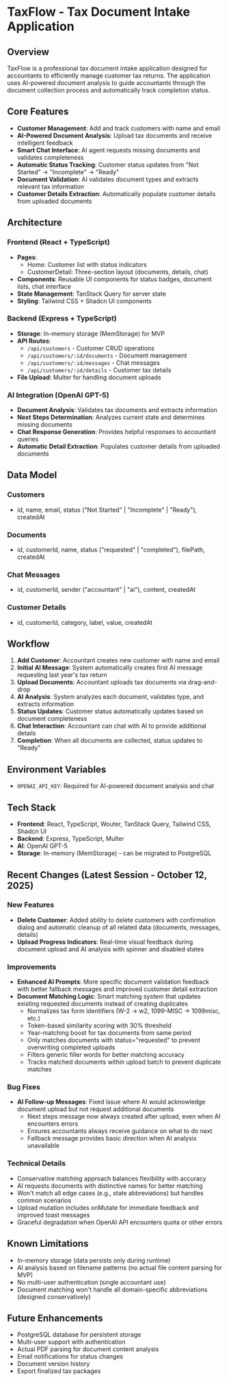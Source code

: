 # TaxFlow - Tax Document Intake Application

## Overview
TaxFlow is a professional tax document intake application designed for accountants to efficiently manage customer tax returns. The application uses AI-powered document analysis to guide accountants through the document collection process and automatically track completion status.

## Core Features
- **Customer Management**: Add and track customers with name and email
- **AI-Powered Document Analysis**: Upload tax documents and receive intelligent feedback
- **Smart Chat Interface**: AI agent requests missing documents and validates completeness
- **Automatic Status Tracking**: Customer status updates from "Not Started" → "Incomplete" → "Ready"
- **Document Validation**: AI validates document types and extracts relevant tax information
- **Customer Details Extraction**: Automatically populate customer details from uploaded documents

## Architecture

### Frontend (React + TypeScript)
- **Pages**: 
  - Home: Customer list with status indicators
  - CustomerDetail: Three-section layout (documents, details, chat)
- **Components**: Reusable UI components for status badges, document lists, chat interface
- **State Management**: TanStack Query for server state
- **Styling**: Tailwind CSS + Shadcn UI components

### Backend (Express + TypeScript)
- **Storage**: In-memory storage (MemStorage) for MVP
- **API Routes**:
  - `/api/customers` - Customer CRUD operations
  - `/api/customers/:id/documents` - Document management
  - `/api/customers/:id/messages` - Chat messages
  - `/api/customers/:id/details` - Customer tax details
- **File Upload**: Multer for handling document uploads

### AI Integration (OpenAI GPT-5)
- **Document Analysis**: Validates tax documents and extracts information
- **Next Steps Determination**: Analyzes current state and determines missing documents
- **Chat Response Generation**: Provides helpful responses to accountant queries
- **Automatic Detail Extraction**: Populates customer details from uploaded documents

## Data Model

### Customers
- id, name, email, status ("Not Started" | "Incomplete" | "Ready"), createdAt

### Documents
- id, customerId, name, status ("requested" | "completed"), filePath, createdAt

### Chat Messages
- id, customerId, sender ("accountant" | "ai"), content, createdAt

### Customer Details
- id, customerId, category, label, value, createdAt

## Workflow

1. **Add Customer**: Accountant creates new customer with name and email
2. **Initial AI Message**: System automatically creates first AI message requesting last year's tax return
3. **Upload Documents**: Accountant uploads tax documents via drag-and-drop
4. **AI Analysis**: System analyzes each document, validates type, and extracts information
5. **Status Updates**: Customer status automatically updates based on document completeness
6. **Chat Interaction**: Accountant can chat with AI to provide additional details
7. **Completion**: When all documents are collected, status updates to "Ready"

## Environment Variables
- `OPENAI_API_KEY`: Required for AI-powered document analysis and chat

## Tech Stack
- **Frontend**: React, TypeScript, Wouter, TanStack Query, Tailwind CSS, Shadcn UI
- **Backend**: Express, TypeScript, Multer
- **AI**: OpenAI GPT-5
- **Storage**: In-memory (MemStorage) - can be migrated to PostgreSQL

## Recent Changes (Latest Session - October 12, 2025)

### New Features
- **Delete Customer**: Added ability to delete customers with confirmation dialog and automatic cleanup of all related data (documents, messages, details)
- **Upload Progress Indicators**: Real-time visual feedback during document upload and AI analysis with spinner and disabled states

### Improvements
- **Enhanced AI Prompts**: More specific document validation feedback with better fallback messages and improved customer detail extraction
- **Document Matching Logic**: Smart matching system that updates existing requested documents instead of creating duplicates
  - Normalizes tax form identifiers (W-2 → w2, 1099-MISC → 1099misc, etc.)
  - Token-based similarity scoring with 30% threshold
  - Year-matching boost for tax documents from same period
  - Only matches documents with status="requested" to prevent overwriting completed uploads
  - Filters generic filler words for better matching accuracy
  - Tracks matched documents within upload batch to prevent duplicate matches

### Bug Fixes
- **AI Follow-up Messages**: Fixed issue where AI would acknowledge document upload but not request additional documents
  - Next steps message now always created after upload, even when AI encounters errors
  - Ensures accountants always receive guidance on what to do next
  - Fallback message provides basic direction when AI analysis unavailable

### Technical Details
- Conservative matching approach balances flexibility with accuracy
- AI requests documents with distinctive names for better matching
- Won't match all edge cases (e.g., state abbreviations) but handles common scenarios
- Upload mutation includes onMutate for immediate feedback and improved toast messages
- Graceful degradation when OpenAI API encounters quota or other errors

## Known Limitations
- In-memory storage (data persists only during runtime)
- AI analysis based on filename patterns (no actual file content parsing for MVP)
- No multi-user authentication (single accountant use)
- Document matching won't handle all domain-specific abbreviations (designed conservatively)

## Future Enhancements
- PostgreSQL database for persistent storage
- Multi-user support with authentication
- Actual PDF parsing for document content analysis
- Email notifications for status changes
- Document version history
- Export finalized tax packages
